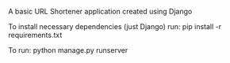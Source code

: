 A basic URL Shortener application created using Django

To install necessary dependencies (just Django) run:
pip install -r requirements.txt

To run:
python manage.py runserver
